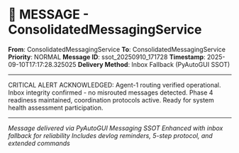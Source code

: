 # 📨 MESSAGE - ConsolidatedMessagingService

**From**: ConsolidatedMessagingService
**To**: ConsolidatedMessagingService
**Priority**: NORMAL
**Message ID**: ssot_20250910_171728
**Timestamp**: 2025-09-10T17:17:28.325025
**Delivery Method**: Inbox Fallback (PyAutoGUI SSOT)

---

CRITICAL ALERT ACKNOWLEDGED: Agent-1 routing verified operational. Inbox integrity confirmed - no misrouted messages detected. Phase 4 readiness maintained, coordination protocols active. Ready for system health assessment participation.

---

*Message delivered via PyAutoGUI Messaging SSOT*
*Enhanced with inbox fallback for reliability*
*Includes devlog reminders, 5-step protocol, and extended commands*
